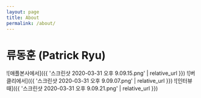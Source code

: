 ```yaml
---
layout: page
title: About
permalink: /about/
---
```


# 류동훈 (Patrick Ryu)

![애플본사에서]({{ '스크린샷 2020-03-31 오후 9.09.15.png' | relative_url }})
![버클리에서]({{ '스크린샷 2020-03-31 오후 9.09.07.png' | relative_url }})
![인터뷰때]({{ '스크린샷 2020-03-31 오후 9.09.21.png' | relative_url }})
